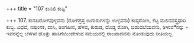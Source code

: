+++
title = "107 ಕುನಖಿ ಕುಷ್ಠಿ"

+++
107. ಕುನಖರೋಗವುಳ್ಳವನು (ರೋಗಗ್ರಸ್ತ ಉಗುರುಗಳನ್ನು ಉಳ್ಳವನು) ಕುಷ್ಠರೋಗಿ, ಕೆಟ್ಟ ಮಲಿನವಸ್ತ್ರಧಾರಿ ಕುಬ್ಜ. ವಿಧವೆ, ನಪುಂಸಕ, ದಾಸಿ, ಅಂಗಹೀನ, ಹೆಳವ, ಕುರುಡ, ದೊಡ್ಡ ರೋಗಿ, ಬಿಡುದಲೆಯವನು,  ಅಳುವªನನ್ನು  - ಇವರನ್ನೆಲ್ಲ ಬೆಳಗಿನ ಹೊತ್ತು ಹಾಸಿಗೆಯಿಂದೇಳುವ ಸಮಯದಲ್ಲಿ ರಾಜನಾದವನು ನೋಡುವುದು ರೀತಿಯಲ್ಲ.